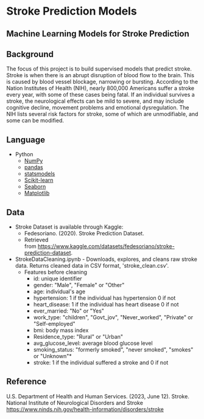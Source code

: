 # Stroke Prediction Models
Machine Learning Models for Stroke Prediction
---

## Background
The focus of this project is to build supervised models that predict stroke. 
Stroke is when there is an abrupt disruption of blood flow to the brain. 
This is caused by blood vessel blockage, narrowing or bursting. 
According to the Nation Institutes of Health (NIH), nearly 800,000 Americans suffer a 
stroke every year, with some of these cases being fatal. 
If an individual survives a stroke, the neurological effects can be mild to severe, 
and may include cognitive decline, movement problems and emotional dysregulation. 
The NIH lists several risk factors for stroke, some of which are unmodifiable, 
and some can be modified. 

## Language
- Python
  - [NumPy](https://numpy.org/)
  - [pandas](https://pandas.pydata.org/)
  - [statsmodels](https://www.statsmodels.org/stable/index.html)
  - [Scikit-learn](https://scikit-learn.org/stable/)
  - [Seaborn](https://seaborn.pydata.org/)
  - [Matplotlib](https://matplotlib.org/)

## Data 

- Stroke Dataset is available through Kaggle: 
  - Fedesoriano. (2020). Stroke Prediction Dataset. 
  - Retrieved from https://www.kaggle.com/datasets/fedesoriano/stroke-prediction-dataset.
- StrokeDataCleaning.ipynb - Downloads, explores, and cleans raw stroke data. Returns cleaned data in CSV format, 'stroke_clean.csv'.
  - Features before cleaning
    - id: unique identifier
    - gender: "Male", "Female" or "Other"
    - age: individual's age
    - hypertension: 1 if the individual has hypertension 0 if not
    - heart_disease: 1 if the individual has heart disease 0 if not
    - ever_married: "No" or "Yes"
    - work_type: "children", "Govt_jov", "Never_worked", "Private" or "Self-employed"
    - bmi: body mass index
    - Residence_type: "Rural" or "Urban"
    - avg_glucose_level: average blood glucose level 
    - smoking_status: "formerly smoked", "never smoked", "smokes" or "Unknown"*
    - stroke: 1 if the individual suffered a stroke and 0 if not

## Reference
U.S. Department of Health and Human Services. (2023, June 12). Stroke. 
National Institute of Neurological Disorders and Stroke
https://www.ninds.nih.gov/health-information/disorders/stroke 


